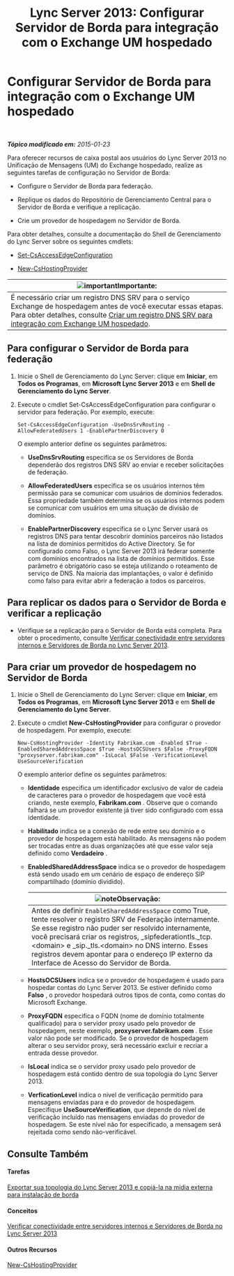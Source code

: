 ﻿---
title: 'Lync Server 2013: Configurar Servidor de Borda para integração com o Exchange UM hospedado'
TOCTitle: Configurar Servidor de Borda para integração com o Exchange UM hospedado
ms:assetid: ede3f2f9-f412-418e-a705-8d8ec98176c5
ms:mtpsurl: https://technet.microsoft.com/pt-br/library/Gg399075(v=OCS.15)
ms:contentKeyID: 49308531
ms.date: 05/19/2016
mtps_version: v=OCS.15
ms.translationtype: HT
---

# Configurar Servidor de Borda para integração com o Exchange UM hospedado

 

_**Tópico modificado em:** 2015-01-23_

Para oferecer recursos de caixa postal aos usuários do Lync Server 2013 no Unificação de Mensagens (UM) do Exchange hospedado, realize as seguintes tarefas de configuração no Servidor de Borda:

  - Configure o Servidor de Borda para federação.

  - Replique os dados do Repositório de Gerenciamento Central para o Servidor de Borda e verifique a replicação.

  - Crie um provedor de hospedagem no Servidor de Borda.

Para obter detalhes, consulte a documentação do Shell de Gerenciamento do Lync Server sobre os seguintes cmdlets:

  - [Set-CsAccessEdgeConfiguration](https://docs.microsoft.com/en-us/powershell/module/skype/Set-CsAccessEdgeConfiguration)

  - [New-CsHostingProvider](https://docs.microsoft.com/en-us/powershell/module/skype/New-CsHostingProvider)

<table>
<thead>
<tr class="header">
<th><img src="images/Gg425939.important(OCS.15).gif" title="important" alt="important" />Importante:</th>
</tr>
</thead>
<tbody>
<tr class="odd">
<td>É necessário criar um registro DNS SRV para o serviço Exchange de hospedagem antes de você executar essas etapas. Para obter detalhes, consulte <a href="lync-server-2013-create-a-dns-srv-record-for-integration-with-hosted-exchange-um.md">Criar um registro DNS SRV para integração com Exchange UM hospedado</a>.</td>
</tr>
</tbody>
</table>


## Para configurar o Servidor de Borda para federação

1.  Inicie o Shell de Gerenciamento do Lync Server: clique em **Iniciar**, em **Todos os Programas**, em **Microsoft Lync Server 2013** e em **Shell de Gerenciamento do Lync Server**.

2.  Execute o cmdlet Set-CsAccessEdgeConfiguration para configurar o servidor para federação. Por exemplo, execute:
    
        Set-CsAccessEdgeConfiguration -UseDnsSrvRouting -AllowFederatedUsers 1 -EnablePartnerDiscovery 0
    
    O exemplo anterior define os seguintes parâmetros:
    
      - **UseDnsSrvRouting** especifica se os Servidores de Borda dependerão dos registros DNS SRV ao enviar e receber solicitações de federação.
    
      - **AllowFederatedUsers** especifica se os usuários internos têm permissão para se comunicar com usuários de domínios federados. Essa propriedade também determina se os usuários internos podem se comunicar com usuários em uma situação de divisão de domínios.
    
      - **EnablePartnerDiscovery** especifica se o Lync Server usará os registros DNS para tentar descobrir domínios parceiros não listados na lista de domínios permitidos do Active Directory. Se for configurado como Falso, o Lync Server 2013 irá federar somente com domínios encontrados na lista de domínios permitidos. Esse parâmetro é obrigatório caso se esteja utilizando o roteamento de serviço de DNS. Na maioria das implantações, o valor é definido como falso para evitar abrir a federação a todos os parceiros.

## Para replicar os dados para o Servidor de Borda e verificar a replicação

  - Verifique se a replicação para o Servidor de Borda está completa. Para obter o procedimento, consulte [Verificar conectividade entre servidores internos e Servidores de Borda no Lync Server 2013](lync-server-2013-verify-connectivity-between-internal-servers-and-edge-servers.md).

## Para criar um provedor de hospedagem no Servidor de Borda

1.  Inicie o Shell de Gerenciamento do Lync Server: clique em **Iniciar**, em **Todos os Programas**, em **Microsoft Lync Server 2013** e em **Shell de Gerenciamento do Lync Server**.

2.  Execute o cmdlet **New-CsHostingProvider** para configurar o provedor de hospedagem. Por exemplo, execute:
    
        New-CsHostingProvider -Identity Fabrikam.com -Enabled $True -EnabledSharedAddressSpace $True -HostsOCSUsers $False -ProxyFQDN "proxyserver.fabrikam.com" -IsLocal $False -VerificationLevel UseSourceVerification
    
    O exemplo anterior define os seguintes parâmetros:
    
      - **Identidade** especifica um identificador exclusivo de valor de cadeia de caracteres para o provedor de hospedagem que você está criando, neste exemplo, **Fabrikam.com** . Observe que o comando falhará se um provedor existente já tiver sido configurado com essa identidade.
    
      - **Habilitado** indica se a conexão de rede entre seu domínio e o provedor de hospedagem está habilitado. As mensagens não podem ser trocadas entre as duas organizações até que esse valor seja definido como **Verdadeiro** .
    
      - **EnabledSharedAddressSpace** indica se o provedor de hospedagem está sendo usado em um cenário de espaço de endereço SIP compartilhado (domínio dividido).
        
        <table>
        <thead>
        <tr class="header">
        <th><img src="images/Gg425756.note(OCS.15).gif" title="note" alt="note" />Observação:</th>
        </tr>
        </thead>
        <tbody>
        <tr class="odd">
        <td>Antes de definir <code>EnableSharedAddressSpace</code> como True, tente resolver o registro SRV de Federação internamente. Se esse registro não puder ser resolvido internamente, você precisará criar os registros, _sipfederationtls._tcp.&lt;domain&gt; e _sip._tls.&lt;domain&gt; no DNS interno. Esses registros devem apontar para o endereço IP externo da Interface de Acesso do Servidor de Borda.</td>
        </tr>
        </tbody>
        </table>
    
      - **HostsOCSUsers** indica se o provedor de hospedagem é usado para hospedar contas do Lync Server 2013. Se estiver definido como **Falso** , o provedor hospedará outros tipos de conta, como contas do Microsoft Exchange.
    
      - **ProxyFQDN** especifica o FQDN (nome de domínio totalmente qualificado) para o servidor proxy usado pelo provedor de hospedagem, neste exemplo, **proxyserver.fabrikam.com** . Esse valor não pode ser modificado. Se o provedor de hospedagem alterar o seu servidor proxy, será necessário excluir e recriar a entrada desse provedor.
    
      - **IsLocal** indica se o servidor proxy usado pelo provedor de hospedagem está contido dentro de sua topologia do Lync Server 2013.
    
      - **VerficationLevel** indica o nível de verificação permitido para mensagens enviadas para e do provedor de hospedagem. Especifique **UseSourceVerification**, que depende do nível de verificação incluído nas mensagens enviadas do provedor de hospedagem. Se este nível não for especificado, a mensagem será rejeitada como sendo não-verificável.

## Consulte Também

#### Tarefas

[Exportar sua topologia do Lync Server 2013 e copiá-la na mídia externa para instalação de borda](lync-server-2013-export-your-topology-and-copy-it-to-external-media-for-edge-installation.md)  

#### Conceitos

[Verificar conectividade entre servidores internos e Servidores de Borda no Lync Server 2013](lync-server-2013-verify-connectivity-between-internal-servers-and-edge-servers.md)  

#### Outros Recursos

[New-CsHostingProvider](https://docs.microsoft.com/en-us/powershell/module/skype/New-CsHostingProvider)

